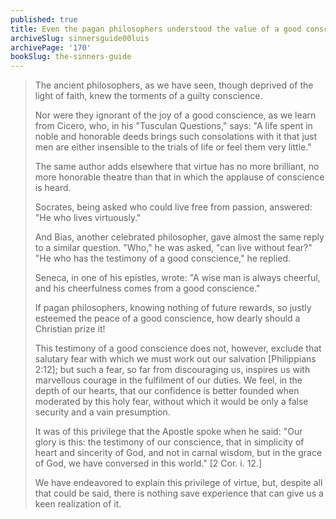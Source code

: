 ```yaml
---
published: true
title: Even the pagan philosophers understood the value of a good conscience, and the torment of a guilty one
archiveSlug: sinnersguide00luis
archivePage: '170'
bookSlug: the-sinners-guide
---
```


> The ancient philosophers, as we have seen, though deprived of the light of faith, knew the torments of a guilty conscience.
> 
> Nor were they ignorant of the joy of a good conscience, as we learn from Cicero, who, in his "Tusculan Questions," says: "A life spent in noble and honorable deeds brings such consolations with it that just men are either insensible to the trials of life or feel them very little."
> 
> The same author adds elsewhere that virtue has no more brilliant, no more honorable theatre than that in which the applause of conscience is heard.
> 
> Socrates, being asked who could live free from passion, answered: "He who lives virtuously."
> 
> And Bias, another celebrated philosopher, gave almost the same reply to a similar question. "Who," he was asked, "can live without fear?" "He who has the testimony of a good conscience," he replied.
> 
> Seneca, in one of his epistles, wrote: "A wise man is always cheerful, and his cheerfulness comes from a good conscience."
> 
> If pagan philosophers, knowing nothing of future rewards, so justly esteemed the peace of a good conscience, how dearly should a Christian prize it!
> 
> This testimony of a good conscience does not, however, exclude that salutary fear with which we must work out our salvation [Philippians 2:12]; but such a fear, so far from discouraging us, inspires us with marvellous courage in the fulfilment of our duties. We feel, in the depth of our hearts, that our confidence is better founded when moderated by this holy fear, without which it would be only a false security and a vain presumption.
> 
> It was of this privilege that the Apostle spoke when he said: "Our glory is this: the testimony of our conscience, that in simplicity of heart and sincerity of God, and not in carnal wisdom, but in the grace of God, we have conversed in this world." [2 Cor. i. 12.]
> 
> We have endeavored to explain this privilege of virtue, but, despite all that could be said, there is nothing save experience that can give us a keen realization of it.

